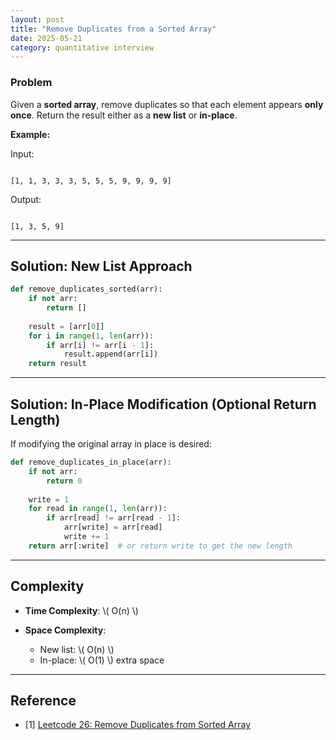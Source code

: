 ```yaml
---
layout: post
title: "Remove Duplicates from a Sorted Array"
date: 2025-05-21
category: quantitative interview
---
```


### Problem

Given a **sorted array**, remove duplicates so that each element appears **only once**. Return the result either as a **new list** or **in-place**.

**Example:**

Input:

```

[1, 1, 3, 3, 3, 5, 5, 5, 9, 9, 9, 9]

```

Output:

```

[1, 3, 5, 9]

````

---

## Solution: New List Approach

```python
def remove_duplicates_sorted(arr):
    if not arr:
        return []
    
    result = [arr[0]]
    for i in range(1, len(arr)):
        if arr[i] != arr[i - 1]:
            result.append(arr[i])
    return result
````

---

## Solution: In-Place Modification (Optional Return Length)

If modifying the original array in place is desired:

```python
def remove_duplicates_in_place(arr):
    if not arr:
        return 0
    
    write = 1
    for read in range(1, len(arr)):
        if arr[read] != arr[read - 1]:
            arr[write] = arr[read]
            write += 1
    return arr[:write]  # or return write to get the new length
```

---

## Complexity

* **Time Complexity**: \\( O(n) \\)
* **Space Complexity**:

  * New list: \\( O(n) \\)
  * In-place: \\( O(1) \\) extra space

---

## Reference

* [1] [Leetcode 26: Remove Duplicates from Sorted Array](https://leetcode.com/problems/remove-duplicates-from-sorted-array/)